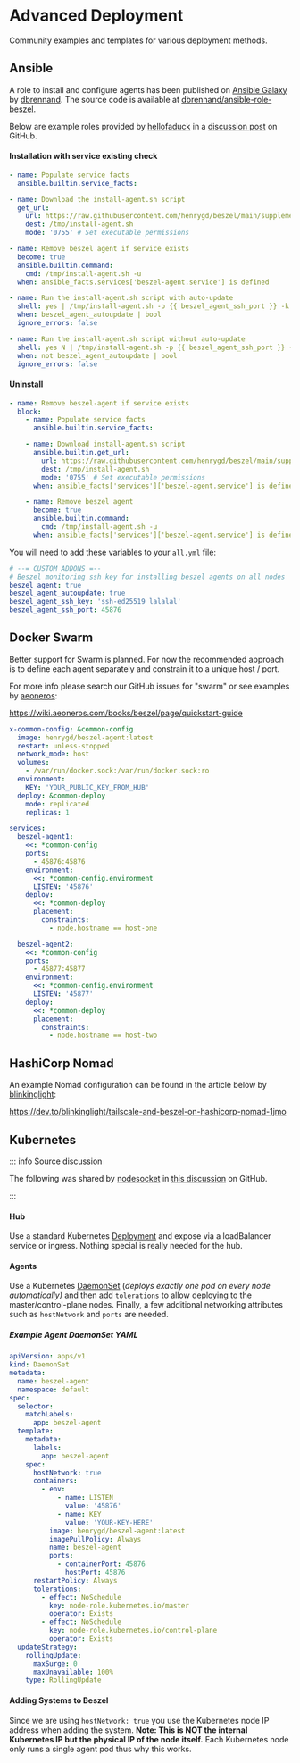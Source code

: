 # Advanced Deployment

Community examples and templates for various deployment methods.

## Ansible

A role to install and configure agents has been published on [Ansible Galaxy](https://galaxy.ansible.com/ui/standalone/roles/dbrennand/beszel/documentation/) by [dbrennand](https://github.com/dbrennand). The source code is available at [dbrennand/ansible-role-beszel](https://github.com/dbrennand/ansible-role-beszel).

Below are example roles provided by [hellofaduck](https://github.com/hellofaduck) in a [discussion post](https://github.com/henrygd/beszel/discussions/629) on GitHub.

#### Installation with service existing check

```yaml
- name: Populate service facts
  ansible.builtin.service_facts:

- name: Download the install-agent.sh script
  get_url:
    url: https://raw.githubusercontent.com/henrygd/beszel/main/supplemental/scripts/install-agent.sh
    dest: /tmp/install-agent.sh
    mode: '0755' # Set executable permissions

- name: Remove beszel agent if service exists
  become: true
  ansible.builtin.command:
    cmd: /tmp/install-agent.sh -u
  when: ansible_facts.services['beszel-agent.service'] is defined

- name: Run the install-agent.sh script with auto-update
  shell: yes | /tmp/install-agent.sh -p {{ beszel_agent_ssh_port }} -k "{{ beszel_agent_ssh_key }}"
  when: beszel_agent_autoupdate | bool
  ignore_errors: false

- name: Run the install-agent.sh script without auto-update
  shell: yes N | /tmp/install-agent.sh -p {{ beszel_agent_ssh_port }} -k "{{ beszel_agent_ssh_key }}"
  when: not beszel_agent_autoupdate | bool
  ignore_errors: false
```

#### Uninstall

```yaml
- name: Remove beszel-agent if service exists
  block:
    - name: Populate service facts
      ansible.builtin.service_facts:

    - name: Download install-agent.sh script
      ansible.builtin.get_url:
        url: https://raw.githubusercontent.com/henrygd/beszel/main/supplemental/scripts/install-agent.sh
        dest: /tmp/install-agent.sh
        mode: '0755' # Set executable permissions
      when: ansible_facts['services']['beszel-agent.service'] is defined

    - name: Remove beszel agent
      become: true
      ansible.builtin.command:
        cmd: /tmp/install-agent.sh -u
      when: ansible_facts['services']['beszel-agent.service'] is defined
```

You will need to add these variables to your `all.yml` file:

```yaml
# --= CUSTOM ADDONS =--
# Beszel monitoring ssh key for installing beszel agents on all nodes
beszel_agent: true
beszel_agent_autoupdate: true
beszel_agent_ssh_key: 'ssh-ed25519 lalalal'
beszel_agent_ssh_port: 45876
```

## Docker Swarm

Better support for Swarm is planned. For now the recommended approach is to define each agent separately and constrain it to a unique host / port.

For more info please search our GitHub issues for "swarm" or see examples by [aeoneros](https://github.com/aeoneros):

https://wiki.aeoneros.com/books/beszel/page/quickstart-guide

```yaml
x-common-config: &common-config
  image: henrygd/beszel-agent:latest
  restart: unless-stopped
  network_mode: host
  volumes:
    - /var/run/docker.sock:/var/run/docker.sock:ro
  environment:
    KEY: 'YOUR_PUBLIC_KEY_FROM_HUB'
  deploy: &common-deploy
    mode: replicated
    replicas: 1

services:
  beszel-agent1:
    <<: *common-config
    ports:
      - 45876:45876
    environment:
      <<: *common-config.environment
      LISTEN: '45876'
    deploy:
      <<: *common-deploy
      placement:
        constraints:
          - node.hostname == host-one

  beszel-agent2:
    <<: *common-config
    ports:
      - 45877:45877
    environment:
      <<: *common-config.environment
      LISTEN: '45877'
    deploy:
      <<: *common-deploy
      placement:
        constraints:
          - node.hostname == host-two
```

## HashiCorp Nomad

An example Nomad configuration can be found in the article below by [blinkinglight](https://github.com/blinkinglight):

https://dev.to/blinkinglight/tailscale-and-beszel-on-hashicorp-nomad-1jmo

## Kubernetes

::: info Source discussion

The following was shared by [nodesocket](https://github.com/nodesocket) in [this discussion](https://github.com/henrygd/beszel/discussions/431) on GitHub.

:::

#### Hub

Use a standard Kubernetes [Deployment](https://kubernetes.io/docs/concepts/workloads/controllers/deployment/) and expose via a loadBalancer service or ingress. Nothing special is really needed for the hub.

#### Agents

Use a Kubernetes [DaemonSet](https://kubernetes.io/docs/concepts/workloads/controllers/daemonset/) (_deploys exactly one pod on every node automatically)_ and then add `tolerations` to allow deploying to the master/control-plane nodes. Finally, a few additional networking attributes such as `hostNetwork` and `ports` are needed.

##### Example Agent DaemonSet YAML

```yaml
apiVersion: apps/v1
kind: DaemonSet
metadata:
  name: beszel-agent
  namespace: default
spec:
  selector:
    matchLabels:
      app: beszel-agent
  template:
    metadata:
      labels:
        app: beszel-agent
    spec:
      hostNetwork: true
      containers:
        - env:
            - name: LISTEN
              value: '45876'
            - name: KEY
              value: 'YOUR-KEY-HERE'
          image: henrygd/beszel-agent:latest
          imagePullPolicy: Always
          name: beszel-agent
          ports:
            - containerPort: 45876
              hostPort: 45876
      restartPolicy: Always
      tolerations:
        - effect: NoSchedule
          key: node-role.kubernetes.io/master
          operator: Exists
        - effect: NoSchedule
          key: node-role.kubernetes.io/control-plane
          operator: Exists
  updateStrategy:
    rollingUpdate:
      maxSurge: 0
      maxUnavailable: 100%
    type: RollingUpdate
```

#### Adding Systems to Beszel

Since we are using `hostNetwork: true` you use the Kubernetes node IP address when adding the system. **Note: This is NOT the internal Kubernetes IP but the physical IP of the node itself.** Each Kubernetes node only runs a single agent pod thus why this works.
